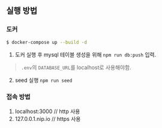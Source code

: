 ## 실행 방법

### 도커

```bash
$ docker-compose up --build -d
```

1. 도커 실행 후 mysql 테이블 생성을 위해 `npm run db:push` 입력.

> `.env`의 `DATABASE_URL`를 localhost로 사용해야함.

2. seed 실행 `npm run seed`

### 접속 방법

1. localhost:3000 // http 사용
2. 127.0.0.1.nip.io // https 사용

